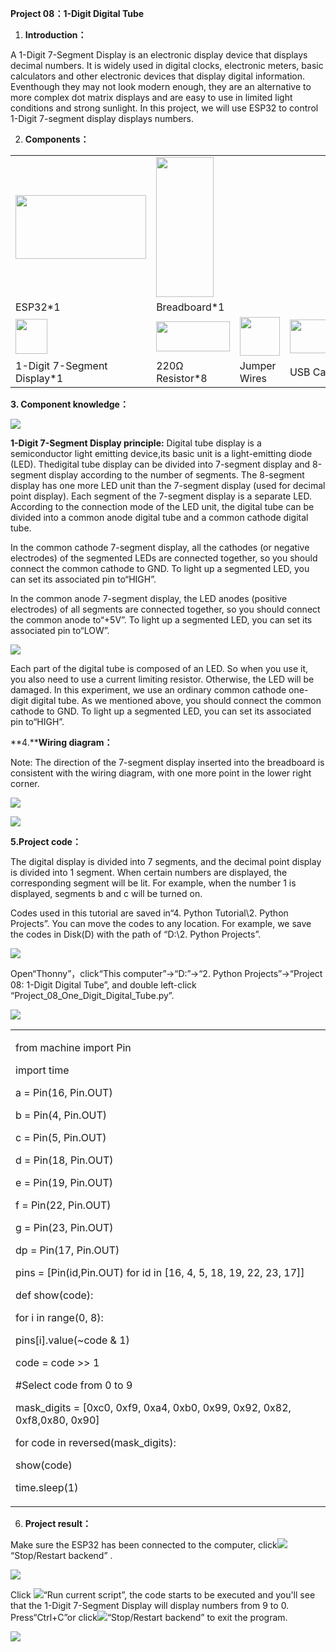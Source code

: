 **Project 08：1-Digit Digital Tube**

1.  **Introduction：**

A 1-Digit 7-Segment Display is an electronic display device that
displays decimal numbers. It is widely used in digital clocks,
electronic meters, basic calculators and other electronic devices that
display digital information. Eventhough they may not look modern enough,
they are an alternative to more complex dot matrix displays and are easy
to use in limited light conditions and strong sunlight. In this project,
we will use ESP32 to control 1-Digit 7-segment display displays numbers.

2.  **Components：**

<table>
<tbody>
<tr class="odd">
<td><img src="https://raw.githubusercontent.com/keyestudio/KS5012-Keyestudio-ESP32-Learning-Kit-Basic-Edition-Python/master/media/56053f7126905c6def63919c661d5c0a.jpeg" style="width:2.17847in;height:1.0625in" /></td>
<td><img src="https://raw.githubusercontent.com/keyestudio/KS5012-Keyestudio-ESP32-Learning-Kit-Basic-Edition-Python/master/media/e380dd26e4825be9a768973802a55fe6.png" style="width:0.95208in;height:2.33472in" /></td>
<td></td>
<td></td>
</tr>
<tr class="even">
<td>ESP32*1</td>
<td>Breadboard*1</td>
<td></td>
<td></td>
</tr>
<tr class="odd">
<td><img src="https://raw.githubusercontent.com/keyestudio/KS5012-Keyestudio-ESP32-Learning-Kit-Basic-Edition-Python/master/media/f52aeaa1de53c2e89338b2f42da4b029.png" style="width:0.52847in;height:0.58958in" /></td>
<td><img src="https://raw.githubusercontent.com/keyestudio/KS5012-Keyestudio-ESP32-Learning-Kit-Basic-Edition-Python/master/media/098a2730d0b0a2a4b2079e0fc87fd38b.png" style="width:1.22639in;height:0.49236in" /></td>
<td><img src="https://raw.githubusercontent.com/keyestudio/KS5012-Keyestudio-ESP32-Learning-Kit-Basic-Edition-Python/master/media/c801a7baee258ff7f5f28ac6e9a7097b.png" style="width:0.66736in;height:0.64097in" /></td>
<td><img src="https://raw.githubusercontent.com/keyestudio/KS5012-Keyestudio-ESP32-Learning-Kit-Basic-Edition-Python/master/media/7dcbd02995be3c142b2f97df7f7c03ce.png" style="width:1.05903in;height:0.56667in" /></td>
</tr>
<tr class="even">
<td>1-Digit 7-Segment Display*1</td>
<td>220Ω Resistor*8</td>
<td>Jumper Wires</td>
<td>USB Cable*1</td>
</tr>
</tbody>
</table>

**3. Component knowledge：**

![](/media/e44a0f27beec739ee13e68c04865989f.png)

**1-Digit 7-Segment Display principle:** Digital tube display is a
semiconductor light emitting device,its basic unit is a light-emitting
diode (LED). Thedigital tube display can be divided into 7-segment
display and 8-segment display according to the number of segments. The
8-segment display has one more LED unit than the 7-segment display (used
for decimal point display). Each segment of the 7-segment display is a
separate LED. According to the connection mode of the LED unit, the
digital tube can be divided into a common anode digital tube and a
common cathode digital tube.

In the common cathode 7-segment display, all the cathodes (or negative
electrodes) of the segmented LEDs are connected together, so you should
connect the common cathode to GND. To light up a segmented LED, you can
set its associated pin to“HIGH”.

In the common anode 7-segment display, the LED anodes (positive
electrodes) of all segments are connected together, so you should
connect the common anode to“+5V”. To light up a segmented LED, you can
set its associated pin to“LOW”.

![](/media/28fd057848fbe0e8c8e3362768e7aa44.png)

Each part of the digital tube is composed of an LED. So when you use it,
you also need to use a current limiting resistor. Otherwise, the LED
will be damaged. In this experiment, we use an ordinary common cathode
one-digit digital tube. As we mentioned above, you should connect the
common cathode to GND. To light up a segmented LED, you can set its
associated pin to“HIGH”.

**4.****Wiring diagram：**

Note: The direction of the 7-segment display inserted into the
breadboard is consistent with the wiring diagram, with one more point in
the lower right corner.

![](/media/631ee0861da60ed02d191de0e0e210d9.png)

![](/media/5f01d1eea2bb207f19dee4f437f93bc8.png)

**5.Project code：**

The digital display is divided into 7 segments, and the decimal point
display is divided into 1 segment. When certain numbers are displayed,
the corresponding segment will be lit. For example, when the number 1 is
displayed, segments b and c will be turned on.

Codes used in this tutorial are saved in“4. Python Tutorial\\2. Python
Projects”. You can move the codes to any location. For example, we save
the codes in Disk(D) with the path of “D:\\2. Python Projects”.

![](/media/906b7d4391131929a6b0726f7f5bab30.png)

Open“Thonny”，click“This computer”→“D:”→“2. Python Projects”→“Project 08:
1-Digit Digital Tube”, and double left-click
“Project\_08\_One\_Digit\_Digital\_Tube.py”.

![](/media/3be7059c709f19115166838408aee85f.png)

<table>
<tbody>
<tr class="odd">
<td><p>from machine import Pin</p>
<p>import time</p>
<p>a = Pin(16, Pin.OUT)</p>
<p>b = Pin(4, Pin.OUT)</p>
<p>c = Pin(5, Pin.OUT)</p>
<p>d = Pin(18, Pin.OUT)</p>
<p>e = Pin(19, Pin.OUT)</p>
<p>f = Pin(22, Pin.OUT)</p>
<p>g = Pin(23, Pin.OUT)</p>
<p>dp = Pin(17, Pin.OUT)</p>
<p>pins = [Pin(id,Pin.OUT) for id in [16, 4, 5, 18, 19, 22, 23, 17]]</p>
<p>def show(code):</p>
<p>for i in range(0, 8):</p>
<p>pins[i].value(~code &amp; 1)</p>
<p>code = code &gt;&gt; 1</p>
<p>#Select code from 0 to 9</p>
<p>mask_digits = [0xc0, 0xf9, 0xa4, 0xb0, 0x99, 0x92, 0x82, 0xf8,0x80, 0x90]</p>
<p>for code in reversed(mask_digits):</p>
<p>show(code)</p>
<p>time.sleep(1)</p></td>
</tr>
</tbody>
</table>

6.  **Project result：**

Make sure the ESP32 has been connected to the computer,
click![](/media/27451c8a9c13e29d02bc0f5831cfaf1f.png)“Stop/Restart backend” .

![](/media/7be4c73143be588035ba0e6d0e1c6fe4.png)

Click ![](/media/da852227207616ccd9aff28f19e02690.png)“Run current script”, the code starts to be
executed and you'll see that the 1-Digit 7-Segment Display will display
numbers from 9 to 0. Press“Ctrl+C”or
click![](/media/27451c8a9c13e29d02bc0f5831cfaf1f.png)“Stop/Restart backend” to exit the
program.

![](/media/c84378a13a1f9b578d8edb57baaafd47.png)
